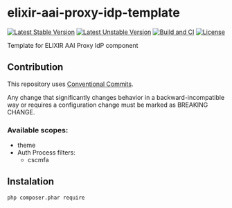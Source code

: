 # elixir-aai-proxy-idp-template

[![Latest Stable Version](https://poser.pugx.org/elixir/simplesamlphp-module-elixir/v/stable)](https://packagist.org/packages/elixir/simplesamlphp-module-elixir)
[![Latest Unstable Version](https://poser.pugx.org/elixir/simplesamlphp-module-elixir/v/unstable)](https://packagist.org/packages/elixir/simplesamlphp-module-elixir)
[![Build and CI](https://github.com/elixirhub/elixir-aai-proxy-idp-template/actions/workflows/build_and_check.yml/badge.svg)](https://github.com/elixirhub/elixir-aai-proxy-idp-template/actions/workflows/build_and_check.yml)
[![License](https://poser.pugx.org/elixir/simplesamlphp-module-elixir/license)](https://packagist.org/packages/elixir/simplesamlphp-module-elixir)

Template for ELIXIR AAI Proxy IdP component


## Contribution

This repository uses [Conventional Commits](https://www.npmjs.com/package/@commitlint/config-conventional).

Any change that significantly changes behavior in a backward-incompatible way or requires a configuration change must be marked as BREAKING CHANGE.

### Available scopes:
* theme
* Auth Process filters:
    * cscmfa

## Instalation
`php composer.phar require`

